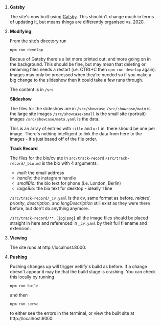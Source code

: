 1.  **Gatsby**

    The site's now built using [Gatsby](https://www.gatsbyjs.com/). This shouldn't change much in terms of updating it, but means things are differently organised vs. 2020.

2.  **Modifying**

    From the site’s directory run

    ```shell
    npm run develop
    ```

    Becaus of Gatsby there's a lot more printed out, and more going on in the background. This should be fine, but may mean that deleting or renaming files needs a restart (i.e. CTRL+C then `npm run develop` again). Images may only be processed when they're needed so if you make a big change to the slideshow then it could take a few runs through.

    The content is in `/src`

    **Slideshow**

    The files for the slideshow are in `/src/showcase`
    `/src/showcase/main` is the large site images
    `/src/showcase/small` is the small site (portrait) images
    `/src/showcase/meta.yaml` is the data. 
    
    This is an array of entries with `title` and `url` in, there should be one per image. There's nothing intelligent to link the data from here to the images - it's just based off of the file order.


    **Track Record**
    
    The files for the bio/cv ate in `src/track-record`
    `/src/track-record/_bio.md` is the bio with 4 arguments:
      - _mail:_ the email address
      - _handle:_ the instagram handle
      - _smallBio:_ the bio text for phone (i.e. London, Berlin)
      - _largeBio:_ the bio text for desktop - ideally 1 line

    `/src/track-record/_cv.yaml` is the cv, same format as before. _related_, _priority_, _description_, and _longDescription_ still exist as they were there before, but don't do anything anymore.

    `/src/track-record/**.[jpg|png]` all the image files should be placed straight in here and referenced in `_cv.yaml` by their full filename and extension.

3.  **Viewing**

    The site runs at http://localhost:8000. 

4.  **Pushing**

    Pushing changes up will trigger netlify's build as before. If a change doesn't appear it may be that the build stage is crashing. You can check this locally by running 

    ```shell
    npm run build
    ```

    and then 

     ```shell
    npm run serve
    ```

    to either see the errors in the terminal, or view the built site at http://localhost:9000. 